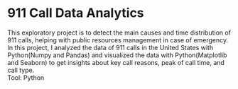 # 911 Call Data Analytics
This exploratory project is to detect the main causes and time distribution of 911 calls, helping with public resources management in case of emergency.  <br>
In this project, I analyzed the data of 911 calls in the United States with Python(Numpy and Pandas) and visualized the data with Python(Matplotlib and Seaborn) to get insights about key call reasons, peak of call time, and call type. <br>
Tool: Python  <br>


